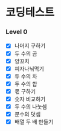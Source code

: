 # 코딩테스트

### Level 0

- [x] 나머지 구하기
- [x] 두 수의 곱
- [x] 양꼬치
- [x] 피자나눠먹기
- [x] 두 수의 차
- [x] 두 수의 합
- [x] 몫 구하기
- [x] 숫자 비교하기
- [x] 두 수의 나눗셈
- [x] 분수의 덧셈
- [x] 배열 두 배 만들기
